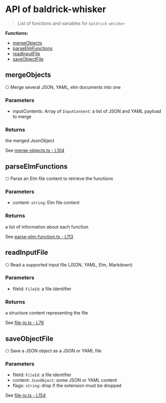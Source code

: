 # API of baldrick-whisker

> List of functions and variables for `baldrick-whisker`

**Functions:**

-   [mergeObjects](API.md#mergeObjects)
-   [parseElmFunctions](API.md#parseElmFunctions)
-   [readInputFile](API.md#readInputFile)
-   [saveObjectFile](API.md#saveObjectFile)

## mergeObjects

⎔ Merge several JSON, YAML, elm documents into one

### Parameters

-   inputContents: Array of `InputContent`: a list of JSON and YAML payload
    to merge

### Returns

the merged JsonObject

See [merge-objects.ts -
L104](https://github.com/flarebyte/baldrick-whisker/blob/main/src/merge-objects.ts#L104)

## parseElmFunctions

⎔ Parse an Elm file content to retrieve the functions

### Parameters

-   content: `string`: Elm file content

### Returns

a list of information about each function

See [parse-elm-function.ts -
L113](https://github.com/flarebyte/baldrick-whisker/blob/main/src/parse-elm-function.ts#L113)

## readInputFile

⎔ Read a supported input file (JSON, YAML, Elm, Markdown)

### Parameters

-   fileId: `FileId`: a file identifier

### Returns

a structure content representing the file

See [file-io.ts -
L76](https://github.com/flarebyte/baldrick-whisker/blob/main/src/file-io.ts#L76)

## saveObjectFile

⎔ Save a JSON object as a JSON or YAML file

### Parameters

-   fileId: `FileId`: a file identifier
-   content: `JsonObject`: some JSON or YAML content
-   flags: `string`: drop if the extension must be dropped

See [file-io.ts -
L154](https://github.com/flarebyte/baldrick-whisker/blob/main/src/file-io.ts#L154)
